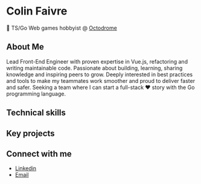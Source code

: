 # Colin Faivre

👾 TS/Go Web games hobbyist @ [Octodrome](https://github.com/octodrome)

## About Me

Lead Front-End Engineer with proven expertise in Vue.js, refactoring and writing maintainable code. Passionate about building, learning, sharing knowledge and inspiring peers to grow. Deeply interested in best practices and tools to make my teammates work smoother and proud to deliver faster and safer. Seeking a team where I can start a full-stack ♥︎ story with the Go programming language.

## Technical skills

## Key projects

## Connect with me

- [Linkedin](https://www.linkedin.com/in/colin-faivre-020498136/)
- [Email](mailto:colin.faivre@gmail.com?subject:github)
